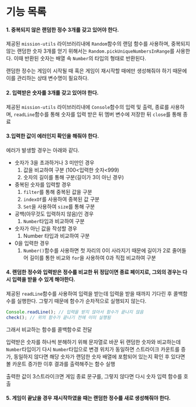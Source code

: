 # 기능 목록

#### 1. 중복되지 않은 랜덤한 정수 3개를 갖고 있어야 한다.

제공된 `mission-utils` 라이브러리내에 `Random`함수의 랜덤 함수를 사용하며,
중복되지 않는 랜덤한 숫자 3개를 얻기 위해서는 `Random.pickUniqueNumbersInRange`를 사용한다.
이때 반환된 숫자는 배열 속 `Number`의 타입의 형태로 반환된다.

랜덤한 정수는 게임이 시작될 때 혹은 게임이 재시작할 때에만 생성해줘야 하기 때문에 이를 관리하는 상태 변수명이 필요하다.

#### 2. 입력받은 숫자를 3개를 갖고 있어야 한다.

제공된 `mission-utils` 라이브러리내에 `Console`함수의 입력 및 출력, 종료를 사용하며,
`readLine`함수를 통해 숫자를 입력 받은 뒤 멤버 변수에 저장한 뒤 `close`를 통해 종료

#### 3.입력한 값이 에러인지 확인을 해줘야 한다.

에러가 발생할 경우는 아래와 같다.

- 숫자가 3을 초과하거나 3 미만인 경우
  1. 값을 비교하여 구분 (100<입력한 숫자<999)
  2. 숫자의 길이를 통해 구분(길이가 3이 아닌 경우)
- 중복된 숫자를 입력할 경우
  1. `filter`를 통해 중복된 값을 구분
  2. `indexOf`를 사용하여 중복된 값 구분
  3. `Set`을 사용하여 `size`를 통해 구분
- 공백(아무것도 입력하지 않음)인 경우
  1. `Number`타입과 비교하여 구분
- 숫자가 아닌 값을 작성할 경우
  1. Number 타입과 비교하여 구분
- 0을 입력한 경우
  1. `Number()`함수를 사용하면 첫 자리의 0이 사라지기 때문에 길이가 2로 줄어들어 길이를 통한 비교와 `for`을 사용하여 0과 직접 비교하여 구분

#### 4. 랜덤한 정수와 입력받은 정수를 비교한 뒤 정답이면 종료 페이지로, 그외의 경우는 다시 입력을 받을 수 있게 해야한다.

제공된 `readLine`함수를 사용하여 입력을 받는데 입력을 받을 때까지 기다린 후 콜백함수를 실행한다. 그렇기 때문에 함수가 순차적으로 실행되지 않는다.

```js
Console.readLine(); // 입력을 받지 않아서 함수가 끝나지 않음
check(); // 위의 함수가 끝나기 전에 이미 실행됨
```

그래서 비교하는 함수를 콜백함수로 전달

입력받은 숫자를 하나씩 분해하기 위해 문자열로 바꾼 뒤 랜덤한 숫자와 비교하는데 `Number`타입이기 다시 `Number`타입으로 변경
위치가 동일하면 스트라이크 카운트를 증가, 동일하지 않다면 해당 숫자가 랜덤한 숫자 배열에 포함되어 있는지 확인 후 있다면 볼 카운트 증가한 이후 결과를 출력해주는 함수 실행

출력한 값이 3스트라이크면 게임 종료 문구를, 그렇지 않다면 다시 숫자 입력 함수를 호출

#### 5. 게임이 끝났을 경우 재시작하였을 때는 랜덤한 정수를 새로 생성해줘야 한다.
